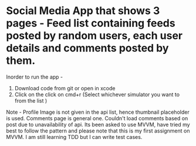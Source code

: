 # Social Media App that shows 3 pages - Feed list containing feeds posted by random users, each user details and comments posted by them.

Inorder to run the app - 
1. Download code from git or open in xcode 
2. Click on the click on cmd+r (Select whichever simulator you want to from the list )

Note -
Profile Image is not given in the api list, hence thumbnail placeholder is used.
Comments page is general one. Couldn't load comments based on post due to unavailability of api.
Its been asked to use MVVM, have tried my best to follow the pattern and please note that this is my first assignment on MVVM.
I am still learning TDD but I can write test cases.
